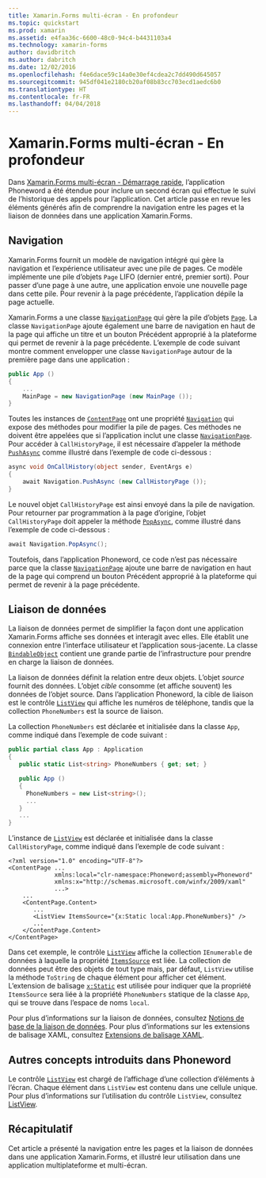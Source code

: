 ```yaml
---
title: Xamarin.Forms multi-écran - En profondeur
ms.topic: quickstart
ms.prod: xamarin
ms.assetid: e4faa36c-6600-48c0-94c4-b4431103a4
ms.technology: xamarin-forms
author: davidbritch
ms.author: dabritch
ms.date: 12/02/2016
ms.openlocfilehash: f4e6dace59c14a0e30ef4cdea2c7dd490d645057
ms.sourcegitcommit: 945df041e2180cb20af08b83cc703ecd1aedc6b0
ms.translationtype: HT
ms.contentlocale: fr-FR
ms.lasthandoff: 04/04/2018
---
```

# <a name="xamarinforms-multiscreen-deep-dive"></a>Xamarin.Forms multi-écran - En profondeur

Dans [Xamarin.Forms multi-écran - Démarrage rapide](~/xamarin-forms/get-started/hello-xamarin-forms-multiscreen/quickstart.md), l’application Phoneword a été étendue pour inclure un second écran qui effectue le suivi de l’historique des appels pour l’application. Cet article passe en revue les éléments générés afin de comprendre la navigation entre les pages et la liaison de données dans une application Xamarin.Forms.

## <a name="navigation"></a>Navigation

Xamarin.Forms fournit un modèle de navigation intégré qui gère la navigation et l’expérience utilisateur avec une pile de pages. Ce modèle implémente une pile d’objets `Page` LIFO (dernier entré, premier sorti). Pour passer d’une page à une autre, une application envoie une nouvelle page dans cette pile. Pour revenir à la page précédente, l’application dépile la page actuelle.

Xamarin.Forms a une classe [`NavigationPage`](https://developer.xamarin.com/api/type/Xamarin.Forms.NavigationPage/) qui gère la pile d’objets [`Page`](https://developer.xamarin.com/api/type/Xamarin.Forms.Page/). La classe `NavigationPage` ajoute également une barre de navigation en haut de la page qui affiche un titre et un bouton <span class="uiitem">Précédent</span> approprié à la plateforme qui permet de revenir à la page précédente. L’exemple de code suivant montre comment envelopper une classe `NavigationPage` autour de la première page dans une application :

```csharp
public App ()
{
    ...
    MainPage = new NavigationPage (new MainPage ());
}
```

Toutes les instances de [`ContentPage`](https://developer.xamarin.com/api/type/Xamarin.Forms.ContentPage/) ont une propriété [`Navigation`](https://developer.xamarin.com/api/property/Xamarin.Forms.VisualElement.Navigation/) qui expose des méthodes pour modifier la pile de pages. Ces méthodes ne doivent être appelées que si l’application inclut une classe [`NavigationPage`](https://developer.xamarin.com/api/type/Xamarin.Forms.NavigationPage/). Pour accéder à `CallHistoryPage`, il est nécessaire d’appeler la méthode [`PushAsync`](https://developer.xamarin.com/api/member/Xamarin.Forms.NavigationPage.PushAsync/p/Xamarin.Forms.Page/) comme illustré dans l’exemple de code ci-dessous :

```csharp
async void OnCallHistory(object sender, EventArgs e)
{
    await Navigation.PushAsync (new CallHistoryPage ());
}
```

Le nouvel objet `CallHistoryPage` est ainsi envoyé dans la pile de navigation. Pour retourner par programmation à la page d’origine, l’objet `CallHistoryPage` doit appeler la méthode [`PopAsync`](https://developer.xamarin.com/api/member/Xamarin.Forms.NavigationPage.PopAsync()/), comme illustré dans l’exemple de code ci-dessous :

```csharp
await Navigation.PopAsync();
```

Toutefois, dans l’application Phoneword, ce code n’est pas nécessaire parce que la classe [`NavigationPage`](https://developer.xamarin.com/api/type/Xamarin.Forms.NavigationPage/) ajoute une barre de navigation en haut de la page qui comprend un bouton <span class="uiitem">Précédent</span> approprié à la plateforme qui permet de revenir à la page précédente.

## <a name="data-binding"></a>Liaison de données

La liaison de données permet de simplifier la façon dont une application Xamarin.Forms affiche ses données et interagit avec elles. Elle établit une connexion entre l’interface utilisateur et l’application sous-jacente. La classe [`BindableObject`](https://developer.xamarin.com/api/type/Xamarin.Forms.BindableObject/) contient une grande partie de l’infrastructure pour prendre en charge la liaison de données.

La liaison de données définit la relation entre deux objets. L’objet *source* fournit des données. L’objet *cible* consomme (et affiche souvent) les données de l’objet source. Dans l’application Phoneword, la cible de liaison est le contrôle [`ListView`](https://developer.xamarin.com/api/type/Xamarin.Forms.ListView/) qui affiche les numéros de téléphone, tandis que la collection `PhoneNumbers` est la source de liaison.

La collection `PhoneNumbers` est déclarée et initialisée dans la classe `App`, comme indiqué dans l’exemple de code suivant :

```csharp
public partial class App : Application
{
   public static List<string> PhoneNumbers { get; set; }

   public App ()
   {
     PhoneNumbers = new List<string>();
     ...
   }
   ...
}
```

L’instance de [`ListView`](https://developer.xamarin.com/api/type/Xamarin.Forms.ListView/) est déclarée et initialisée dans la classe `CallHistoryPage`, comme indiqué dans l’exemple de code suivant :

```xaml
<?xml version="1.0" encoding="UTF-8"?>
<ContentPage ...
             xmlns:local="clr-namespace:Phoneword;assembly=Phoneword"
             xmlns:x="http://schemas.microsoft.com/winfx/2009/xaml"
             ...>
    ...
    <ContentPage.Content>
       ...
       <ListView ItemsSource="{x:Static local:App.PhoneNumbers}" />
       ...
    </ContentPage.Content>
</ContentPage>
```

Dans cet exemple, le contrôle [`ListView`](https://developer.xamarin.com/api/type/Xamarin.Forms.ListView/) affiche la collection `IEnumerable` de données à laquelle la propriété [`ItemsSource`](https://developer.xamarin.com/api/property/Xamarin.Forms.ItemsView.ItemsSource/) est liée. La collection de données peut être des objets de tout type mais, par défaut, `ListView` utilise la méthode `ToString` de chaque élément pour afficher cet élément. L’extension de balisage [`x:Static`](https://developer.xamarin.com/api/type/Xamarin.Forms.Xaml.StaticExtension/) est utilisée pour indiquer que la propriété `ItemsSource` sera liée à la propriété `PhoneNumbers` statique de la classe `App`, qui se trouve dans l’espace de noms `local`.

Pour plus d’informations sur la liaison de données, consultez [Notions de base de la liaison de données](~/xamarin-forms/xaml/xaml-basics/data-binding-basics.md). Pour plus d’informations sur les extensions de balisage XAML, consultez [Extensions de balisage XAML](~/xamarin-forms/xaml/xaml-basics/xaml-markup-extensions.md).

## <a name="additional-concepts-introduced-in-phoneword"></a>Autres concepts introduits dans Phoneword

Le contrôle [`ListView`](https://developer.xamarin.com/api/type/Xamarin.Forms.ListView/) est chargé de l’affichage d’une collection d’éléments à l’écran. Chaque élément dans `ListView` est contenu dans une cellule unique. Pour plus d’informations sur l’utilisation du contrôle `ListView`, consultez [ListView](~/xamarin-forms/user-interface/listview/index.md).

## <a name="summary"></a>Récapitulatif

Cet article a présenté la navigation entre les pages et la liaison de données dans une application Xamarin.Forms, et illustré leur utilisation dans une application multiplateforme et multi-écran.
